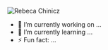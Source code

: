 ![Rebeca Chinicz](https://profile-gif-bucket-unique-123.s3.amazonaws.com/rc_banner.gif)

- 🔭 I’m currently working on ...
- 🌱 I’m currently learning ...
- ⚡ Fun fact: ...
